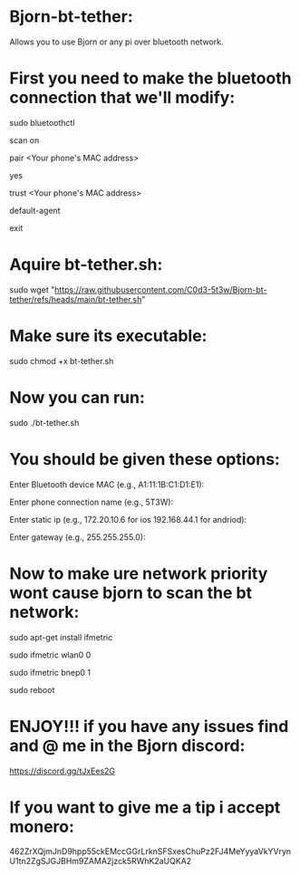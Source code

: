 # Bjorn-bt-tether:

Allows you to use Bjorn or any pi over bluetooth network.

# First you need to make the bluetooth connection that we'll modify:

sudo bluetoothctl

scan on

pair <Your phone's MAC address>

yes

trust <Your phone's MAC address>

default-agent

exit

# Aquire bt-tether.sh:

sudo wget "https://raw.githubusercontent.com/C0d3-5t3w/Bjorn-bt-tether/refs/heads/main/bt-tether.sh"

# Make sure its executable:

sudo chmod +x bt-tether.sh

# Now you can run: 

sudo ./bt-tether.sh 

# You should be given these options:

Enter Bluetooth device MAC (e.g., A1:11:1B:C1:D1:E1):

Enter phone connection name (e.g., 5T3W):

Enter static ip (e.g., 172.20.10.6 for ios 192.168.44.1 for andriod):

Enter gateway (e.g., 255.255.255.0):

# Now to make ure network priority wont cause bjorn to scan the bt network:

sudo apt-get install ifmetric

sudo ifmetric wlan0 0

sudo ifmetric bnep0 1

sudo reboot

# ENJOY!!! if you have any issues find and @ me in the Bjorn discord: 

https://discord.gg/tJxEes2G

# If you want to give me a tip i accept monero:

462ZrXQjmJnD9hpp55ckEMccGGrLrknSFSxesChuPz2FJ4MeYyyaVkYVrynU1tn2ZgSJGJBHm9ZAMA2jzck5RWhK2aUQKA2

